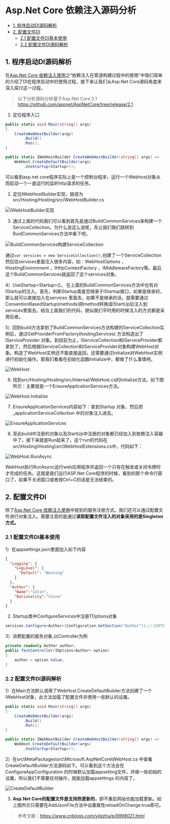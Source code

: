 # Asp.Net Core 依赖注入源码分析

* [1. 程序启动DI源码解析](#1-程序启动di源码解析)
* [2. 配置文件DI](#2-配置文件di)
    * [2.1 配置文件DI基本使用](#21-配置文件di基本使用)
    * [2.2 配置文件DI源码解析](#22-配置文件di源码解析)

## 1. 程序启动DI源码解析
在[Asp.Net Core 依赖注入使用](#aspnetcoredi.md)之“依赖注入在管道构建过程中的使用”中我们简单的介绍了DI在程序启动中的使用过程，接下来让我们从Asp.Net Core源码角度来深入探讨这一过程。

> 以下分析源码分析基于Asp.Net Core 2.1 https://github.com/aspnet/AspNetCore/tree/release/2.1

1) 定位程序入口

```csharp
public static void Main(string[] args)
{
    CreateWebHostBuilder(args)
        .Build()
        .Run();
}

public static IWebHostBuilder CreateWebHostBuilder(string[] args) =>
    WebHost.CreateDefaultBuilder(args)
        .UseStartup<Startup>();
```
可以看到asp.net core程序实际上是一个控制台程序，运行一个Webhost对象从而启动一个一直运行的监听http请求的任务。

2) 定位IWebHostBuilder实现，路径为src/Hosting/Hosting/src/WebHostBuilder.cs

![IWebHostBuilder实现](../img/di/IWebHostBuilder.png)

3) 通过上面的代码我们可以看到首先是通过BuildCommonServices来构建一个ServiceCollection。为什么说这么说呢，先让我们我们跳转到BuidCommonServices方法中看下吧。

![BuildCommonServices构建ServiceCollection](../img/di/BuildCommonServices.png)

通过`var services = new ServiceCollection();`创建了一个ServiceCollection然后往services里面注入很多内容，如：WebHostOptions ，IHostingEnvironment ，IHttpContextFactory ，IMiddlewareFactory等。最后这个BuildCommonServices就返回了这个services对象。

4）UseStartup&lt;Startup&gt;()。 在上面的BuildCommonServices方法中也有对IStartup的注入。首先，判断Startup类是否继承于IStartup接口，如果是继承的，那么就可以直接加入在services 里面去，如果不是继承的话，就需要通过ConventionBasedStartup(methods)把method转换成IStartUp后注入到services里面去。结合上面我们的代码，貌似我们平时用的时候注入的方式都是采用后者。

5）回到build方法拿到了BuildCommonServices方法构建的ServiceCollection实例后，通过GetProviderFromFactory(hostingServices) 方法构造出了IServiceProvider 对象。到目前为止，IServiceCollection和IServiceProvider都拿到了。然后根据IServiceCollection和IServiceProvider对象构建WebHost对象。构造了WebHost实例还不能直接返回，还需要通过Initialize对WebHost实例进行初始化操作。那我们看看在初始化函数Initialize中，都做了什么事情吧。

![WebHost](../img/di/WebHost.png)

6) 找到src/Hosting/Hosting/src/Internal/WebHost.cs的Initialize方法。如下图所示：主要就是一个EnsureApplicationServices方法。

![WebHost.Initialize](../img/di/Initialize.png)

7) EnsureApplicationServices内容如下：拿到Startup 对象，然后把_applicationServiceCollection 中的对象注入进去。

![EnsureApplicationServices](../img/di/EnsureApplicationServices.png)

8) 至此build中注册的对象以及StartUp中注册的对象都已经加入到依赖注入容器中了，接下来就是Run起来了。这个run的代码在src\Hosting\Hosting\src\WebHostExtensions.cs中，代码如下：

![WebHost.RunAsync](../img/di/RunAsync.png)

WebHost执行RunAsync运行web应用程序并返回一个只有在触发或关闭令牌时才完成的任务。这就是我们运行ASP.Net Core程序的时候，看到的那个命令行窗口了，如果不关闭窗口或者按Ctrl+C的话是无法结束的。

## 2. 配置文件DI
除了[Asp.Net Core 依赖注入使用](aspnetcoredi.html#2-依赖服务注册)中提到的服务注册方式。我们还可以通过配置文件进行对象注入。需要注意的是通过**读取配置文件注入的对象采用的是Singleton方式。**

### 2.1 配置文件DI基本使用
1）在appsettings.json里面加入如下内容
```json
{
  "Logging": {
    "LogLevel": {
      "Default": "Warning"
    }
  },
  "Author": {
    "Name":"Colin",
    "Nationality":"China"
  }
}
```
2) Startup类中ConfigureServices中注册TOptions对象
```csharp
services.Configure<Author>(Configuration.GetSection("Author"));//注册TOption实例对象
```
3）消费配置的服务对象,以Controller为例
```csharp
private readonly Author author;
public TestController(IOptions<Author> option)
{
    author = option.Value;
}
```

### 2.2 配置文件DI源码解析

1）在Main方法默认调用了WebHost.CreateDefaultBuilder方法创建了一个IWebHost对象，此方法加载了配置文件并使用一些默认的设置。

```csharp
public static void Main(string[] args)
{
    CreateWebHostBuilder(args)
        .Build()
        .Run();
}

public static IWebHostBuilder CreateWebHostBuilder(string[] args) =>
    WebHost.CreateDefaultBuilder(args)
        .UseStartup<Startup>();
```

2）在src\MetaPackages\src\Microsoft.AspNetCore\WebHost.cs 中查看CreateDefaultBuilder方法源码如下。可以看到这个方法会在ConfigureAppConfiguration 的时候默认加载appsetting文件，并做一些初始的设置，所以我们不需要任何操作，就能加载appsettings 的内容了。

![CreateDefaultBuilder](../img/di/CreateDefaultBuilder.png)

3) **Asp.Net Core的配置文件是支持热更新的**，即不重启网站也能加载更新。如上图所示只需要在AddJsonFile方法中设置属性reloadOnChange:true即可。

> 参考文献：https://www.cnblogs.com/yilezhu/p/9998021.html
